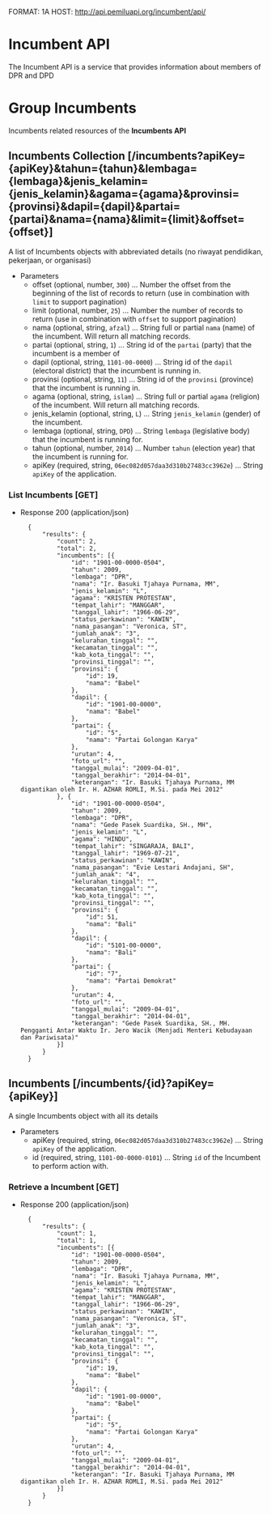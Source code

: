 FORMAT: 1A
HOST: http://api.pemiluapi.org/incumbent/api/

# Incumbent API
The Incumbent API is a service that provides information about members of DPR and DPD

# Group Incumbents
Incumbents related resources of the **Incumbents API**

## Incumbents Collection [/incumbents?apiKey={apiKey}&tahun={tahun}&lembaga={lembaga}&jenis_kelamin={jenis_kelamin}&agama={agama}&provinsi={provinsi}&dapil={dapil}&partai={partai}&nama={nama}&limit={limit}&offset={offset}]
A list of Incumbents objects with abbreviated details (no riwayat pendidikan, pekerjaan, or organisasi)

+ Parameters
    + offset (optional, number, `300`) ... Number the offset from the beginning of the list of records to return (use in combination with `limit` to support pagination)
    + limit (optional, number, `25`) ... Number the number of records to return (use in combination with `offset` to support pagination)
    + nama (optional, string, `afzal`) ... String full or partial `nama` (name) of the incumbent. Will return all matching records.
    + partai (optional, string, `1`) ... String id of the `partai` (party) that the incumbent is a member of
    + dapil (optional, string, `1101-00-0000`) ... String id of the `dapil` (electoral district) that the incumbent is running in.
    + provinsi (optional, string, `11`) ... String id of the `provinsi` (province) that the incumbent is running in.
    + agama (optional, string, `islam`) ... String full or partial `agama` (religion) of the incumbent. Will return all matching records.
    + jenis_kelamin (optional, string, `L`) ... String `jenis_kelamin` (gender) of the incumbent.
    + lembaga (optional, string, `DPD`) ... String `lembaga` (legislative body) that the incumbent is running for.
    + tahun (optional, number, `2014`) ... Number `tahun` (election year) that the incumbent is running for.
    + apiKey (required, string, `06ec082d057daa3d310b27483cc3962e`) ... String `apiKey` of the application.

### List Incumbents [GET]
+ Response 200 (application/json)

        {
            "results": {
                "count": 2,
                "total": 2,
                "incumbents": [{
                    "id": "1901-00-0000-0504",
                    "tahun": 2009,
                    "lembaga": "DPR",
                    "nama": "Ir. Basuki Tjahaya Purnama, MM",
                    "jenis_kelamin": "L",
                    "agama": "KRISTEN PROTESTAN",
                    "tempat_lahir": "MANGGAR",
                    "tanggal_lahir": "1966-06-29",
                    "status_perkawinan": "KAWIN",
                    "nama_pasangan": "Veronica, ST",
                    "jumlah_anak": "3",
                    "kelurahan_tinggal": "",
                    "kecamatan_tinggal": "",
                    "kab_kota_tinggal": "",
                    "provinsi_tinggal": "",
                    "provinsi": {
                        "id": 19,
                        "nama": "Babel"
                    },
                    "dapil": {
                        "id": "1901-00-0000",
                        "nama": "Babel"
                    },
                    "partai": {
                        "id": "5",
                        "nama": "Partai Golongan Karya"
                    },
                    "urutan": 4,
                    "foto_url": "",
                    "tanggal_mulai": "2009-04-01",
                    "tanggal_berakhir": "2014-04-01",
                    "keterangan": "Ir. Basuki Tjahaya Purnama, MM digantikan oleh Ir. H. AZHAR ROMLI, M.Si. pada Mei 2012"
                }, {
                    "id": "1901-00-0000-0504",
                    "tahun": 2009,
                    "lembaga": "DPR",
                    "nama": "Gede Pasek Suardika, SH., MH",
                    "jenis_kelamin": "L",
                    "agama": "HINDU",
                    "tempat_lahir": "SINGARAJA, BALI",
                    "tanggal_lahir": "1969-07-21",
                    "status_perkawinan": "KAWIN",
                    "nama_pasangan": "Evie Lestari Andajani, SH",
                    "jumlah_anak": "4",
                    "kelurahan_tinggal": "",
                    "kecamatan_tinggal": "",
                    "kab_kota_tinggal": "",
                    "provinsi_tinggal": "",
                    "provinsi": {
                        "id": 51,
                        "nama": "Bali"
                    },
                    "dapil": {
                        "id": "5101-00-0000",
                        "nama": "Bali"
                    },
                    "partai": {
                        "id": "7",
                        "nama": "Partai Demokrat"
                    },
                    "urutan": 4,
                    "foto_url": "",
                    "tanggal_mulai": "2009-04-01",
                    "tanggal_berakhir": "2014-04-01",
                    "keterangan": "Gede Pasek Suardika, SH., MH. Pengganti Antar Waktu Ir. Jero Wacik (Menjadi Menteri Kebudayaan dan Pariwisata)"
                }]
            }
        }

## Incumbents [/incumbents/{id}?apiKey={apiKey}]
A single Incumbents object with all its details

+ Parameters
    + apiKey (required, string, `06ec082d057daa3d310b27483cc3962e`) ... String `apiKey` of the application.
    + id (required, string, `1101-00-0000-0101`) ... String `id` of the Incumbent to perform action with.

### Retrieve a Incumbent [GET]
+ Response 200 (application/json)

        {
            "results": {
                "count": 1,
                "total": 1,
                "incumbents": [{
                    "id": "1901-00-0000-0504",
                    "tahun": 2009,
                    "lembaga": "DPR",
                    "nama": "Ir. Basuki Tjahaya Purnama, MM",
                    "jenis_kelamin": "L",
                    "agama": "KRISTEN PROTESTAN",
                    "tempat_lahir": "MANGGAR",
                    "tanggal_lahir": "1966-06-29",
                    "status_perkawinan": "KAWIN",
                    "nama_pasangan": "Veronica, ST",
                    "jumlah_anak": "3",
                    "kelurahan_tinggal": "",
                    "kecamatan_tinggal": "",
                    "kab_kota_tinggal": "",
                    "provinsi_tinggal": "",
                    "provinsi": {
                        "id": 19,
                        "nama": "Babel"
                    },
                    "dapil": {
                        "id": "1901-00-0000",
                        "nama": "Babel"
                    },
                    "partai": {
                        "id": "5",
                        "nama": "Partai Golongan Karya"
                    },
                    "urutan": 4,
                    "foto_url": "",
                    "tanggal_mulai": "2009-04-01",
                    "tanggal_berakhir": "2014-04-01",
                    "keterangan": "Ir. Basuki Tjahaya Purnama, MM digantikan oleh Ir. H. AZHAR ROMLI, M.Si. pada Mei 2012"
                }]
            }
        }

